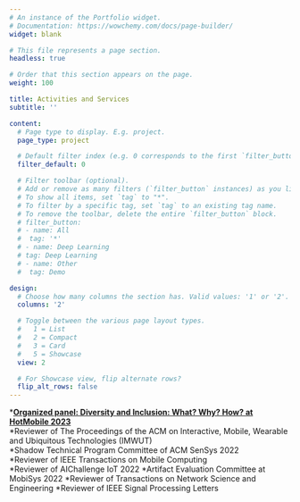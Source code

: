 ```yaml
---
# An instance of the Portfolio widget.
# Documentation: https://wowchemy.com/docs/page-builder/
widget: blank

# This file represents a page section.
headless: true

# Order that this section appears on the page.
weight: 100

title: Activities and Services
subtitle: ''

content:
  # Page type to display. E.g. project.
  page_type: project

  # Default filter index (e.g. 0 corresponds to the first `filter_button` instance below).
  filter_default: 0

  # Filter toolbar (optional).
  # Add or remove as many filters (`filter_button` instances) as you like.
  # To show all items, set `tag` to "*".
  # To filter by a specific tag, set `tag` to an existing tag name.
  # To remove the toolbar, delete the entire `filter_button` block.
  # filter_button:
  # - name: All
  #  tag: '*'
  # - name: Deep Learning
  # tag: Deep Learning
  # - name: Other
  #  tag: Demo

design:
  # Choose how many columns the section has. Valid values: '1' or '2'.
  columns: '2'

  # Toggle between the various page layout types.
  #   1 = List
  #   2 = Compact
  #   3 = Card
  #   5 = Showcase
  view: 2

  # For Showcase view, flip alternate rows?
  flip_alt_rows: false
---
```

*[**Organized panel: Diversity and Inclusion: What? Why? How? at HotMobile 2023**](https://twitter.com/ACMHotMobile/status/1628861209557753856)       
*Reviewer of The Proceedings of the ACM on Interactive, Mobile, Wearable and Ubiquitous Technologies (IMWUT)          
*Shadow Technical Program Committee of ACM SenSys 2022           
*Reviewer of IEEE Transactions on Mobile Computing            
*Reviewer of AIChallenge IoT 2022
*Artifact Evaluation Committee at MobiSys 2022
*Reviewer of Transactions on Network Science and Engineering
*Reviewer of IEEE Signal Processing Letters



